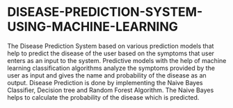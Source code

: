 # DISEASE-PREDICTION-SYSTEM-USING-MACHINE-LEARNING
The Disease Prediction System based on various prediction models that help to predict the disease of the user based on the symptoms that user enters as an input to the system. Predictive models with the help of machine learning classification algorithms analyze the symptoms provided by the user as input and gives the name and probability of the disease as an output. Disease Prediction is done by implementing the Naive Bayes Classifier, Decision tree and Random Forest Algorithm. The Naive Bayes helps to calculate the probability of the disease which is predicted. 
